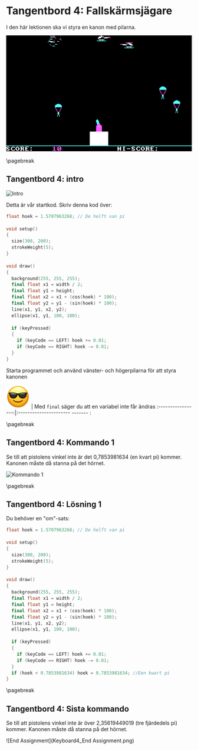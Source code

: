 # Tangentbord 4: Fallskärmsjägare

I den här lektionen ska vi styra en kanon med pilarna.

![Paratrooper](Paratrooper.png)

\pagebreak

## Tangentbord 4: intro

![Intro](Keyboard4_Intro.png)

Detta är vår startkod. Skriv denna kod över:

```c++
float hoek = 1.5707963268; // De helft van pi

void setup()
{
  size(300, 200);  
  strokeWeight(5);
}

void draw()
{
  background(255, 255, 255);
  final float x1 = width / 2;
  final float y1 = height;
  final float x2 = x1 + (cos(hoek) * 100);
  final float y2 = y1 - (sin(hoek) * 100);  
  line(x1, y1, x2, y2);
  ellipse(x1, y1, 100, 100);
  
  if (keyPressed)
  {
    if (keyCode == LEFT) hoek += 0.01;
    if (keyCode == RIGHT) hoek -= 0.01;
  }
}
```

Starta programmet och använd vänster- och högerpilarna för att styra kanonen

![Solglasögon](EmojiSunglasses.png) | Med `final` säger du att en variabel inte får ändras
:-----------------:|:---------------------- ------- :

\pagebreak

## Tangentbord 4: Kommando 1

Se till att pistolens vinkel inte är det
0,7853981634 (en kvart pi) kommer.
Kanonen måste då stanna på det hörnet.

![Kommando 1](Keyboard4_1.png)

\pagebreak

## Tangentbord 4: Lösning 1

Du behöver en "om"-sats:

```c++
float hoek = 1.5707963268; // De helft van pi

void setup()
{
  size(300, 200);  
  strokeWeight(5);
}

void draw()
{
  background(255, 255, 255);
  final float x1 = width / 2;
  final float y1 = height;
  final float x2 = x1 + (cos(hoek) * 100);
  final float y2 = y1 - (sin(hoek) * 100);  
  line(x1, y1, x2, y2);
  ellipse(x1, y1, 100, 100);
  
  if (keyPressed)
  {
    if (keyCode == LEFT) hoek += 0.01;
    if (keyCode == RIGHT) hoek -= 0.01;
  }
  if (hoek < 0.7853981634) hoek = 0.7853981634; //Een kwart pi
}
```

\pagebreak

## Tangentbord 4: Sista kommando

Se till att pistolens vinkel inte är över
2,35619449019 (tre fjärdedels pi) kommer.
Kanonen måste då stanna på det hörnet.

![End Assignment](Keyboard4_End Assignment.png)
